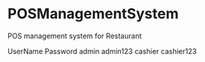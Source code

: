 # POSManagementSystem
POS management system for Restaurant




UserName        Password
admin           admin123
cashier         cashier123
